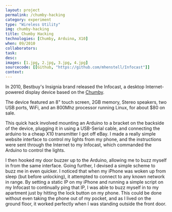 ```yaml
---
layout: project
permalink: /chumby-hacking
category: experiment 
type: "Wireless Utility" 
img: chumby-hacking
title: Chumby Hacking
technologies: [Chumby, Arduino, X10] 
when: 09/2010
collaborators: 
task: 
desc: 
images: [1.jpg, 2.jpg, 3.jpg, 4.jpg]
sourcecode: [[Github, "https://github.com/mhenstell/Infocast"]]
context: 
---
```


In 2010, Bestbuy's Insignia brand released the Infocast, a desktop Internet-powered display device based on the [Chumby](http://chumby.com/). 

<!--break-->

The device featured an 8" touch screen, 2GB memory, Stereo speakers, two USB ports, WiFi, and an 800Mhz processor running Linux, for about $80 on sale.

This quick hack involved mounting an Arduino to a bracket on the backside of the device, plugging it in using a USB-Serial cable, and connecting the arduino to a cheap X10 transmitter I got off eBay. I made a really simple website interface to control my lights from my phone, and the instructions were sent through the Internet to my Infocast, which commanded the Arduino to control the lights.

I then hooked my door buzzer up to the Arduino, allowing me to buzz myself in from the same interface. Going further, I devised a simple scheme to buzz me in even quicker. I noticed that when my iPhone was woken up from sleep (but before unlocking), it attempted to connect to any known network in range. By setting a static IP on my iPhone and running a simple script on my Infocast to continually ping that IP, I was able to buzz myself in to my apartment just by hitting the lock button on my phone. This could be done without even taking the phone out of my pocket, and as I lived on the ground floor, it worked perfectly when I was standing outside the front door.